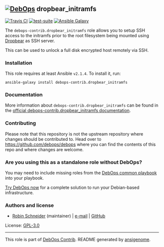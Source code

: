 ## [![DebOps](https://debops.org/images/debops-small.png)](https://debops.org) dropbear_initramfs

<!-- This file was generated by Ansigenome. Do not edit this file directly but
     instead have a look at the files in the ./meta/ directory. -->

[![Travis CI](https://img.shields.io/travis/debops-contrib/ansible-dropbear_initramfs.svg?style=flat)](https://travis-ci.org/debops-contrib/ansible-dropbear_initramfs)
[![test-suite](https://img.shields.io/badge/test--suite-ansible--dropbear__initramfs-blue.svg?style=flat)](https://github.com/debops/test-suite/tree/master/ansible-dropbear_initramfs/)
[![Ansible Galaxy](https://img.shields.io/badge/galaxy-debops--contrib.dropbear_initramfs-660198.svg?style=flat)](https://galaxy.ansible.com/debops-contrib/dropbear_initramfs)


The `debops-contrib.dropbear_initramfs` role allows you to setup SSH access
to the initramfs prior to the root filesystem being mounted using [Dropbear] as
SSH server.

This can be used to unlock a full disk encrypted host remotely via SSH.

[Dropbear]: https://en.wikipedia.org/wiki/Dropbear_%28software%29

### Installation

This role requires at least Ansible `v2.1.4`. To install it, run:

```Shell
ansible-galaxy install debops-contrib.dropbear_initramfs
```

### Documentation

<!-- FIXME: Change to the canonical URL when it has been setup. https://github.com/debops/docs/issues/111 -->
More information about `debops-contrib.dropbear_initramfs` can be found in the
[official debops-contrib.dropbear_initramfs documentation](https://debops-contrib.readthedocs.io/en/latest/ansible/roles/ansible-dropbear_initramfs/docs/).

### Contributing

Please note that this repository is not the upstream repository where changes should be contributed to.
Head over to https://github.com/debops/debops where you can find the contents of this repo and where changes are welcome.



### Are you using this as a standalone role without DebOps?

You may need to include missing roles from the [DebOps common
playbook](https://github.com/debops/debops-playbooks/blob/master/playbooks/common.yml)
into your playbook.

[Try DebOps now](https://debops.org/) for a complete solution to run your Debian-based infrastructure.





### Authors and license

- [Robin Schneider](https://docs.debops.org/en/latest/debops-keyring/docs/entities.html#debops-keyring-entity-ypid) (maintainer) | [e-mail](mailto:ypid@riseup.net) | [GitHub](https://github.com/ypid)

License: [GPL-3.0](https://tldrlegal.com/license/gnu-general-public-license-v3-%28gpl-3%29)

***

This role is part of [DebOps Contrib](https://github.com/debops-contrib/debops-contrib). README generated by [ansigenome](https://github.com/nickjj/ansigenome/).
<!-- Ansigenome sources: https://github.com/ypid/ypid-ansible-common/tree/master/template_READMEs/debops-contrib -->
